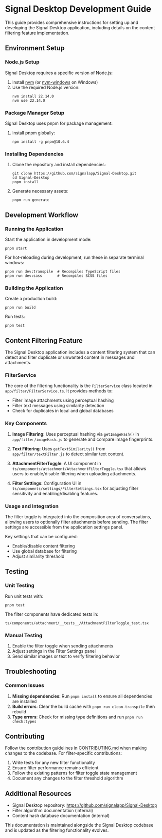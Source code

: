 # Signal Desktop Development Guide

This guide provides comprehensive instructions for setting up and developing the Signal Desktop application, including details on the content filtering feature implementation.

## Environment Setup

### Node.js Setup

Signal Desktop requires a specific version of Node.js:

1. Install [nvm](https://github.com/creationix/nvm) (or [nvm-windows](https://github.com/coreybutler/nvm-windows) on Windows)
2. Use the required Node.js version:
   ```
   nvm install 22.14.0
   nvm use 22.14.0
   ```

### Package Manager Setup

Signal Desktop uses pnpm for package management:

1. Install pnpm globally:
   ```
   npm install -g pnpm@10.6.4
   ```

### Installing Dependencies

1. Clone the repository and install dependencies:
   ```
   git clone https://github.com/signalapp/Signal-Desktop.git
   cd Signal-Desktop
   pnpm install
   ```

2. Generate necessary assets:
   ```
   pnpm run generate
   ```

## Development Workflow

### Running the Application

Start the application in development mode:
```
pnpm start
```

For hot-reloading during development, run these in separate terminal windows:
```
pnpm run dev:transpile  # Recompiles TypeScript files
pnpm run dev:sass       # Recompiles SCSS files
```

### Building the Application

Create a production build:
```
pnpm run build
```

Run tests:
```
pnpm test
```

## Content Filtering Feature

The Signal Desktop application includes a content filtering system that can detect and filter duplicate or unwanted content in messages and attachments.

### FilterService

The core of the filtering functionality is the `FilterService` class located in `app/filter/FilterService.ts`. It provides methods to:

- Filter image attachments using perceptual hashing
- Filter text messages using similarity detection
- Check for duplicates in local and global databases

### Key Components

1. **Image Filtering**: Uses perceptual hashing via `getImageHash()` in `app/filter/imageHash.js` to generate and compare image fingerprints.

2. **Text Filtering**: Uses `getTextSimilarity()` from `app/filter/textFilter.js` to detect similar text content.

3. **AttachmentFilterToggle**: A UI component in `ts/components/attachment/AttachmentFilterToggle.tsx` that allows users to enable/disable filtering when uploading attachments.

4. **Filter Settings**: Configuration UI in `ts/components/settings/FilterSettings.tsx` for adjusting filter sensitivity and enabling/disabling features.

### Usage and Integration

The filter toggle is integrated into the composition area of conversations, allowing users to optionally filter attachments before sending. The filter settings are accessible from the application settings panel.

Key settings that can be configured:
- Enable/disable content filtering
- Use global database for filtering
- Adjust similarity threshold

## Testing

### Unit Testing

Run unit tests with:
```
pnpm test
```

The filter components have dedicated tests in:
```
ts/components/attachment/__tests__/AttachmentFilterToggle_test.tsx
```

### Manual Testing

1. Enable the filter toggle when sending attachments
2. Adjust settings in the Filter Settings panel
3. Send similar images or text to verify filtering behavior

## Troubleshooting

### Common Issues

1. **Missing dependencies**: Run `pnpm install` to ensure all dependencies are installed
2. **Build errors**: Clear the build cache with `pnpm run clean-transpile` then rebuild
3. **Type errors**: Check for missing type definitions and run `pnpm run check:types`

## Contributing

Follow the contribution guidelines in [CONTRIBUTING.md](CONTRIBUTING.md) when making changes to the codebase. For filter-specific contributions:

1. Write tests for any new filter functionality
2. Ensure filter performance remains efficient
3. Follow the existing patterns for filter toggle state management
4. Document any changes to the filter threshold algorithm

## Additional Resources

- Signal Desktop repository: https://github.com/signalapp/Signal-Desktop
- Filter algorithm documentation (internal)
- Content hash database documentation (internal)

This documentation is maintained alongside the Signal Desktop codebase and is updated as the filtering functionality evolves.